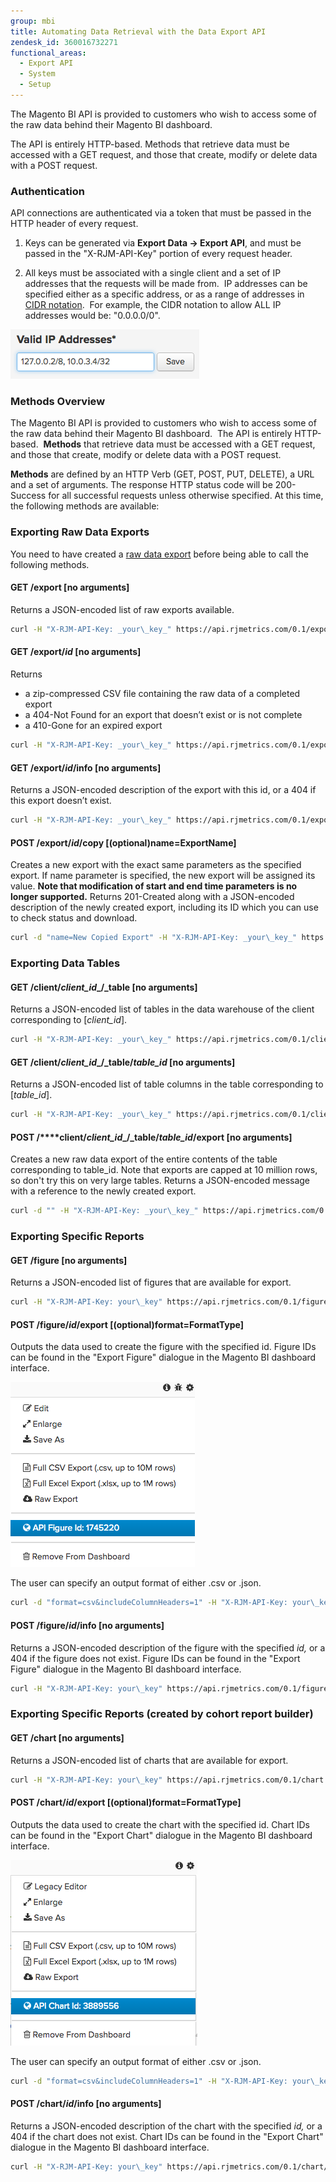 ```yaml
---
group: mbi
title: Automating Data Retrieval with the Data Export API
zendesk_id: 360016732271
functional_areas:
  - Export API
  - System
  - Setup
---
```


The Magento BI API is provided to customers who wish to access some of the raw data behind their Magento BI dashboard.

The API is entirely HTTP-based. Methods that retrieve data must be accessed with a GET request, and those that create, modify or delete data with a POST request.

### Authentication

API connections are authenticated via a token that must be passed in the HTTP header of every request.

1. Keys can be generated via **Export Data -> Export API**, and must be passed in the "X-RJM-API-Key" portion of every request header.

1. All keys must be associated with a single client and a set of IP addresses that the requests will be made from.  IP addresses can be specified either as a specific address, or as a range of addresses in [CIDR notation](http://en.wikipedia.org/wiki/Classless_Inter-Domain_Routing).  For example, the CIDR notation to allow ALL IP addresses would be: "0.0.0.0/0".

![mbi-valid-ip-address.png](../docs/images/mbi-valid-ip-address.png)

### Methods Overview

The Magento BI API is provided to customers who wish to access some of the raw data behind their Magento BI dashboard.  The API is entirely HTTP-based.  **Methods** that retrieve data must be accessed with a GET request, and those that create, modify or delete data with a POST request.

**Methods** are defined by an HTTP Verb (GET, POST, PUT, DELETE), a URL and a set of arguments. The response HTTP status code will be 200-Success for all successful requests unless otherwise specified. At this time, the following methods are available:

### Exporting Raw Data Exports

You need to have created a [raw data export](https://docs.magento.com/mbi/tutorials/export-raw-data.html) before being able to call the following methods.

#### GET /export \[no arguments\]

Returns a JSON-encoded list of raw exports available.

```bash
curl -H "X-RJM-API-Key: _your\_key_" https://api.rjmetrics.com/0.1/export
```

#### GET /export/_id_ \[no arguments\]

Returns

* a zip-compressed CSV file containing the raw data of a completed export
* a 404-Not Found for an export that doesn’t exist or is not complete
* a 410-Gone for an expired export

```bash
curl -H "X-RJM-API-Key: _your\_key_" https://api.rjmetrics.com/0.1/export/51
```

#### GET /export/_id_/info \[no arguments\]

Returns a JSON-encoded description of the export with this id, or a 404 if this export doesn’t exist.

```bash
curl -H "X-RJM-API-Key: _your\_key_" https://api.rjmetrics.com/0.1/export/51/info
```

#### POST /export/_id_/copy \[(optional)name=ExportName\]

Creates a new export with the exact same parameters as the specified export. If name parameter is specified, the new export will be assigned its value. **Note that modification of start and end time parameters is no longer supported.** Returns 201-Created along with a JSON-encoded description of the newly created export, including its ID which you can use to check status and download.

```bash
curl -d "name=New Copied Export" -H "X-RJM-API-Key: _your\_key_" https://api.rjmetrics.com/0.1/export/51/copy
```

### Exporting Data Tables

#### GET /client/_client\_id__/_table \[no arguments\]

Returns a JSON-encoded list of tables in the data warehouse of the client corresponding to \[_client\_id_\].

```bash
curl -H "X-RJM-API-Key: _your\_key_" https://api.rjmetrics.com/0.1/client/12/table
```

#### GET /client/_client\_id__/_table/_table\_id_ \[no arguments\]

Returns a JSON-encoded list of table columns in the table corresponding to \[_table\_id_\].

```bash
curl -H "X-RJM-API-Key: _your\_key_" https://api.rjmetrics.com/0.1/client/12/table/3
```

#### POST /****client/_client\_id__/_table/_table\_id_/export \[no arguments\]

Creates a new raw data export of the entire contents of the table corresponding to table\_id. Note that exports are capped at 10 million rows, so don't try this on very large tables. Returns a JSON-encoded message with a reference to the newly created export.

```bash
curl -d "" -H "X-RJM-API-Key: _your\_key_" https://api.rjmetrics.com/0.1/client/12/table/3/export
```

### Exporting Specific Reports

#### GET /figure \[no arguments\]

Returns a JSON-encoded list of figures that are available for export.

```bash
curl -H "X-RJM-API-Key: your\_key" https://api.rjmetrics.com/0.1/figure
```

#### POST /figure/_id_/export \[(optional)format=FormatType\]

Outputs the data used to create the figure with the specified id. Figure IDs can be found in the "Export Figure" dialogue in the Magento BI dashboard interface.

![](../docs/images/Screen_Shot_2016-11-21_at_5.06.03_PM.png)

The user can specify an output format of either .csv or .json.

```bash
curl -d "format=csv&includeColumnHeaders=1" -H "X-RJM-API-Key: your\_key" https://api.rjmetrics.com/0.1/figure/360531/export
```

#### POST /figure/_id_/info \[no arguments\]

Returns a JSON-encoded description of the figure with the specified _id,_ or a 404 if the figure does not exist. Figure IDs can be found in the "Export Figure" dialogue in the Magento BI dashboard interface.

```bash
curl -H "X-RJM-API-Key: your\_key" https://api.rjmetrics.com/0.1/figure/360531/info
```

### Exporting Specific Reports (created by cohort report builder)

#### GET /chart \[no arguments\]

Returns a JSON-encoded list of charts that are available for export.

```bash
curl -H "X-RJM-API-Key: your\_key" https://api.rjmetrics.com/0.1/chart
```

#### POST /chart/_id_/export \[(optional)format=FormatType\]

Outputs the data used to create the chart with the specified id. Chart IDs can be found in the "Export Chart" dialogue in the Magento BI dashboard interface.

![](../docs/images/Screen_Shot_2016-11-21_at_5.09.06_PM.png)

The user can specify an output format of either .csv or .json.

```bash
curl -d "format=csv&includeColumnHeaders=1" -H "X-RJM-API-Key: your\_key" https://api.rjmetrics.com/0.1/chart/2038112/export
```

#### POST /chart/_id_/info \[no arguments\]

Returns a JSON-encoded description of the chart with the specified _id,_ or a 404 if the chart does not exist. Chart IDs can be found in the "Export Chart" dialogue in the Magento BI dashboard interface.

```bash
curl -H "X-RJM-API-Key: your\_key" https://api.rjmetrics.com/0.1/chart/2038112/info
```
